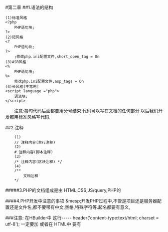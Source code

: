 #第二章
##1.语法的结构 
```
(1)标准风格 
<?php
    PHP语句块;
?>
(2)短风格
<?
    PHP语句块;
?>
    ;修改php.ini配置文件,short_open_tag = On
(3)ASR风格         
<%
    PHP语句块;
%>
    修改php.ini配置文件,asp_tags = On
(4)长风格[不常用]
<script language ="php">
    语法块;
</script> 
```
&emsp;&emsp;注意:每句代码后面都要用分号结束.代码可以写在文档的任何部分.以后我们开发都用标准风格写代码.

##2.注释
```
	(1)
	// 注释内容(单行注释)
	(2)
	# 注释内容(脚本注释)
	(3)
	/* 注释内容(区块注释) */
	(4)
	/**
		文档注释
	*/
```
#####3.PHP的文档组成是由 HTML,CSS,JS/query,PHP的

####4.PHP开发中注意的事项
	&mesp;开发PHP过程中,不管是项目还是服务器配置还是文件名,都不要带有中文,空格,特殊字符等.起名都要有意义,


###注意: 在HBuilder中
这行-----
header('content-type:text/html; charset = utf-8');
一定要加 或者在 HTML中 要有 <meta charset="UTF-8">
